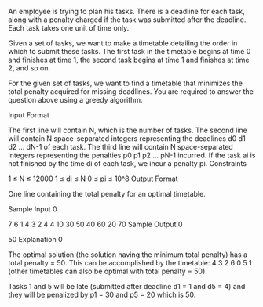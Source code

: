 An employee is trying to plan his tasks. There is a deadline for each task, along with a penalty charged if the task was submitted after the deadline. Each task takes one unit of time only.

Given a set of tasks, we want to make a timetable detailing the order in which to submit these tasks. The first task in the timetable begins at time 0 and finishes at time 1, the second task begins at time 1 and finishes at time 2, and so on.

For the given set of tasks, we want to find a timetable that minimizes the total penalty acquired for missing deadlines. You are required to answer the question above using a greedy algorithm.

Input Format

The first line will contain N, which is the number of tasks.
The second line will contain N space-separated integers representing the deadlines d0 d1 d2 … dN-1 of each task.
The third line will contain N space-separated integers representing the penalties p0 p1 p2 … pN-1 incurred. If the task ai is not finished by the time di of each task, we incur a penalty pi.
Constraints

1 ≤ N ≤ 12000
1 ≤ di ≤ N
0 ≤ pi ≤ 10^8
Output Format

One line containing the total penalty for an optimal timetable.

Sample Input 0

7
6 1 4 3 2 4 4
10 30 50 40 60 20 70
Sample Output 0

50
Explanation 0

The optimal solution (the solution having the minimum total penalty) has a total penalty = 50. This can be accomplished by the timetable: 4 3 2 6 0 5 1 (other timetables can also be optimal with total penalty = 50).

Tasks 1 and 5 will be late (submitted after deadline d1 = 1 and d5 = 4) and they will be penalized by p1 = 30 and p5 = 20 which is 50.
